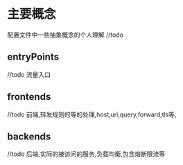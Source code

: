 # 主要概念
配置文件中一些抽象概念的个人理解
//todo
## entryPoints
//todo
流量入口
## frontends
//todo
前端,转发规则的等的处理,host,uri,query,forward,tls等,
## backends
//todo
后端,实际的被访问的服务,负载均衡,包含熔断限流等